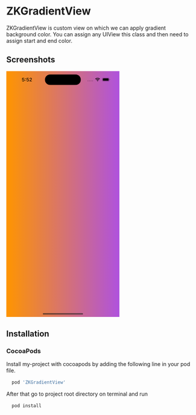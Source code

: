 # ZKGradientView

ZKGradientView is custom view on which we can apply gradient background color. You can assign any UIView this class and then need to assign start and end color.

## Screenshots
![App Screenshot](https://github.com/zaighumghazali/ZKGradientView/blob/main/ZKGradientViewExample/ScreenShot.png)


## Installation

### CocoaPods

Install my-project with cocoapods by adding the following line in your pod file.
````bash
  pod 'ZKGradientView'
````
  
After that go to project root directory on terminal and run 
````bash
  pod install
````
